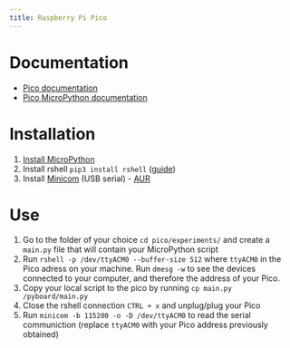 ```yaml
---
title: Raspberry Pi Pico
---
```


# Documentation

- [Pico documentation](https://www.raspberrypi.org/documentation/rp2040/getting-started/)
- [Pico MicroPython documentation](https://datasheets.raspberrypi.org/pico/raspberry-pi-pico-python-sdk.pdf)

# Installation

1. [Install MicroPython](https://www.raspberrypi.org/documentation/rp2040/getting-started/#getting-started-with-micropython)
2. Install rshell `pip3 install rshell` ([guide](https://www.twilio.com/blog/programming-raspberry-pi-pico-microcontroller-micropython))
3. Install [Minicom](https://salsa.debian.org/minicom-team/minicom) (USB serial) - [AUR](https://aur.archlinux.org/packages/minicom-git/)

# Use

1. Go to the folder of your choice `cd pico/experiments/` and create a `main.py` file that will contain your MicroPython script
2. Run `rshell -p /dev/ttyACM0 --buffer-size 512` where `ttyACM0` in the Pico adress on your machine. Run `dmesg -w` to see the devices connected to your computer, and therefore the address of your Pico.
3. Copy your local script to the pico by running `cp main.py /pyboard/main.py`
4. Close the rshell connection `CTRL + x` and unplug/plug your Pico
5. Run `minicom -b 115200 -o -D /dev/ttyACM0` to read the serial communiction (replace `ttyACM0` with your Pico address previously obtained)